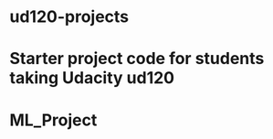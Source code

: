 
ud120-projects
==============

Starter project code for students taking Udacity ud120
=======
# ML_Project


